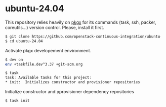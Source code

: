 # ubuntu-24.04

This repository relies heavily on [pkgx](https://docs.pkgx.sh/) for its commands (task, ssh, packer, coreutils...) version control.
Please, install it first.

```bash
$ git clone https://github.com/openstack-continuous-integration/ubuntu-24.04.git
$ cd ubuntu-24.04
```

Activate pkgx developement environment.
```bash
$ dev on
env +taskfile.dev^3.37 +git-scm.org
```

```bash
$ task
task: Available tasks for this project:
* init:  Initializes constructor and provisioner repositories
```

Initialize constructor and pprovisioner dependency repositories
```bash
$ task init
```

